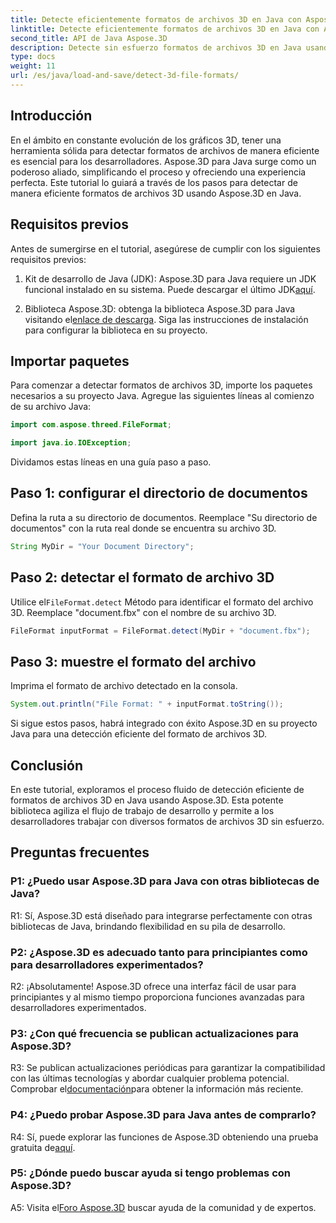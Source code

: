 ```yaml
---
title: Detecte eficientemente formatos de archivos 3D en Java con Aspose.3D
linktitle: Detecte eficientemente formatos de archivos 3D en Java con Aspose.3D
second_title: API de Java Aspose.3D
description: Detecte sin esfuerzo formatos de archivos 3D en Java usando Aspose.3D. Optimice su proceso de desarrollo con esta poderosa biblioteca.
type: docs
weight: 11
url: /es/java/load-and-save/detect-3d-file-formats/
---
```

## Introducción

En el ámbito en constante evolución de los gráficos 3D, tener una herramienta sólida para detectar formatos de archivos de manera eficiente es esencial para los desarrolladores. Aspose.3D para Java surge como un poderoso aliado, simplificando el proceso y ofreciendo una experiencia perfecta. Este tutorial lo guiará a través de los pasos para detectar de manera eficiente formatos de archivos 3D usando Aspose.3D en Java.

## Requisitos previos

Antes de sumergirse en el tutorial, asegúrese de cumplir con los siguientes requisitos previos:

1. Kit de desarrollo de Java (JDK): Aspose.3D para Java requiere un JDK funcional instalado en su sistema. Puede descargar el último JDK[aquí](https://www.oracle.com/java/technologies/javase-downloads.html).

2.  Biblioteca Aspose.3D: obtenga la biblioteca Aspose.3D para Java visitando el[enlace de descarga](https://releases.aspose.com/3d/java/). Siga las instrucciones de instalación para configurar la biblioteca en su proyecto.

## Importar paquetes

Para comenzar a detectar formatos de archivos 3D, importe los paquetes necesarios a su proyecto Java. Agregue las siguientes líneas al comienzo de su archivo Java:

```java
import com.aspose.threed.FileFormat;

import java.io.IOException;
```

Dividamos estas líneas en una guía paso a paso.

## Paso 1: configurar el directorio de documentos

Defina la ruta a su directorio de documentos. Reemplace "Su directorio de documentos" con la ruta real donde se encuentra su archivo 3D.

```java
String MyDir = "Your Document Directory";
```

## Paso 2: detectar el formato de archivo 3D

 Utilice el`FileFormat.detect` Método para identificar el formato del archivo 3D. Reemplace "document.fbx" con el nombre de su archivo 3D.

```java
FileFormat inputFormat = FileFormat.detect(MyDir + "document.fbx");
```

## Paso 3: muestre el formato del archivo

Imprima el formato de archivo detectado en la consola.

```java
System.out.println("File Format: " + inputFormat.toString());
```

Si sigue estos pasos, habrá integrado con éxito Aspose.3D en su proyecto Java para una detección eficiente del formato de archivos 3D.

## Conclusión

En este tutorial, exploramos el proceso fluido de detección eficiente de formatos de archivos 3D en Java usando Aspose.3D. Esta potente biblioteca agiliza el flujo de trabajo de desarrollo y permite a los desarrolladores trabajar con diversos formatos de archivos 3D sin esfuerzo.

## Preguntas frecuentes

### P1: ¿Puedo usar Aspose.3D para Java con otras bibliotecas de Java?

R1: Sí, Aspose.3D está diseñado para integrarse perfectamente con otras bibliotecas de Java, brindando flexibilidad en su pila de desarrollo.

### P2: ¿Aspose.3D es adecuado tanto para principiantes como para desarrolladores experimentados?

R2: ¡Absolutamente! Aspose.3D ofrece una interfaz fácil de usar para principiantes y al mismo tiempo proporciona funciones avanzadas para desarrolladores experimentados.

### P3: ¿Con qué frecuencia se publican actualizaciones para Aspose.3D?

 R3: Se publican actualizaciones periódicas para garantizar la compatibilidad con las últimas tecnologías y abordar cualquier problema potencial. Comprobar el[documentación](https://reference.aspose.com/3d/java/)para obtener la información más reciente.

### P4: ¿Puedo probar Aspose.3D para Java antes de comprarlo?

 R4: Sí, puede explorar las funciones de Aspose.3D obteniendo una prueba gratuita de[aquí](https://releases.aspose.com/).

### P5: ¿Dónde puedo buscar ayuda si tengo problemas con Aspose.3D?

A5: Visita el[Foro Aspose.3D](https://forum.aspose.com/c/3d/18) buscar ayuda de la comunidad y de expertos.